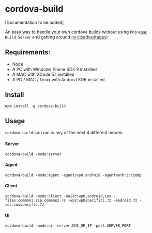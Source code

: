 cordova-build
=============
[Documentation to be added]

An easy way to handle your own cordova builds without using `Phonegap Build Server` and getting around <a target='_blank' href='http://www.slideshare.net/astoria0128/advantages-and-disadvantages-of-phone-gap-development-tools-23511998'>its disadvantages</a>)

## Requirements:
* Node
* A PC with Windows Phone SDK 8 installed
* A MAC with XCode 5.1 installed
* A PC / MAC / Linux with Android SDK installed

## Install
```
npm install -g cordova-build
```

## Usage

`cordova-build` can run in any of the next 4 different modes:

#### Server
```
cordova-build -mode:server
```

#### Agent
```
cordova-build -mode:agent -agent:wp8,android -agentwork:c:\temp
```

#### Client
```
cordova-build -mode:client -build:wp8,android,ios -files:common1.zip,common2.7z -wp8:wp8specific1.7z -android.7z -ios:iosspecific.7z
```

#### UI
```
cordova-build -mode:ui -server:DNS_OR_IP -port:SERVER_PORT
```



